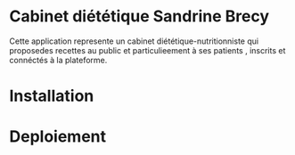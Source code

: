 # Cabinet diététique Sandrine Brecy
Cette application represente un cabinet diététique-nutritionniste qui proposedes recettes au public et particulieement à ses patients , inscrits et connéctés à la plateforme. 

# Installation

# Deploiement 
